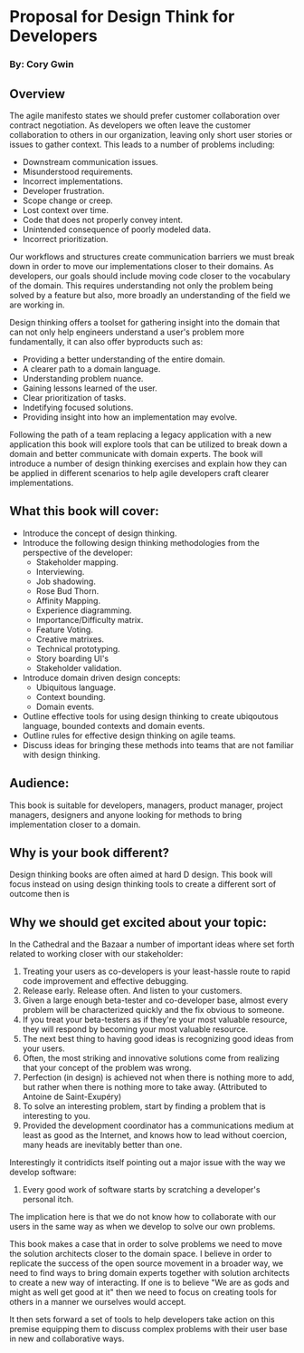 # Proposal for Design Think for Developers
### By: Cory Gwin

## Overview
The agile manifesto states we should prefer customer collaboration over contract negotiation. As developers we often leave the customer collaboration to others in our organization, leaving only short user stories or issues to gather context. This leads to a number of problems including:

- Downstream communication issues.
- Misunderstood requirements.
- Incorrect implementations.
- Developer frustration.
- Scope change or creep. 
- Lost context over time.
- Code that does not properly convey intent.
- Unintended consequence of poorly modeled data.
- Incorrect prioritization.

Our workflows and structures create communication barriers we must break down in order to move our implementations closer to their domains. As developers, our goals should include moving code closer to the vocabulary of the domain. This requires understanding not only the problem being solved by a feature but also, more broadly an understanding of the field we are working in.

Design thinking offers a toolset for gathering insight into the domain that can not only help engineers understand a user's problem more fundamentally, it can also offer byproducts such as:

- Providing a better understanding of the entire domain.
- A clearer path to a domain language.
- Understanding problem nuance.
- Gaining lessons learned of the user.
- Clear prioritization of tasks.
- Indetifying focused solutions.
- Providing insight into how an implementation may evolve.

Following the path of a team replacing a legacy application with a new application this book will explore tools that can be utilized to break down a domain and better communicate with domain experts. The book will introduce a number of design thinking exercises and explain how they can be applied in different scenarios to help agile developers craft clearer implementations.

## What this book will cover:

- Introduce the concept of design thinking.
- Introduce the following design thinking methodologies from the perspective of the developer:
	- Stakeholder mapping.
	- Interviewing.
	- Job shadowing.
	- Rose Bud Thorn.
	- Affinity Mapping.
	- Experience diagramming.
	- Importance/Difficulty matrix.
	- Feature Voting.
	- Creative matrixes.
	- Technical prototyping.
	- Story boarding UI's
	- Stakeholder validation.
- Introduce domain driven design concepts:
	- Ubiquitous language.
	- Context bounding.
	- Domain events.
- Outline effective tools for using design thinking to create ubiqoutous language, bounded contexts and domain events.
- Outline rules for effective design thinking on agile teams.
- Discuss ideas for bringing these methods into teams that are not familiar with design thinking.

## Audience:
This book is suitable for developers, managers, product manager, project managers, designers and anyone looking for methods to bring implementation closer to a domain.

## Why is your book different?

Design thinking books are often aimed at hard D design. This book will focus instead on using design thinking tools to create a different sort of outcome then is 


## Why we should get excited about your topic:

In the Cathedral and the Bazaar a number of important ideas where set forth related to working closer with our stakeholder:

1. Treating your users as co-developers is your least-hassle route to rapid code improvement and effective debugging.
1. Release early. Release often. And listen to your customers.
1. Given a large enough beta-tester and co-developer base, almost every problem will be characterized quickly and the fix obvious to someone.
1. If you treat your beta-testers as if they're your most valuable resource, they will respond by becoming your most valuable resource.
1. The next best thing to having good ideas is recognizing good ideas from your users. 
1. Often, the most striking and innovative solutions come from realizing that your concept of the problem was wrong.
1. Perfection (in design) is achieved not when there is nothing more to add, but rather when there is nothing more to take away. (Attributed to Antoine de Saint-Exupéry)
1. To solve an interesting problem, start by finding a problem that is interesting to you.
1. Provided the development coordinator has a communications medium at least as good as the Internet, and knows how to lead without coercion, many heads are inevitably better than one.

Interestingly it contridicts itself pointing out a major issue with the way we develop software:

1. Every good work of software starts by scratching a developer's personal itch.

The implication here is that we do not know how to collaborate with our users in the same way as when we develop to solve our own problems. 

This book makes a case that in order to solve problems we need to move the solution architects closer to the domain space. I believe in order to replicate the success of the open source movement in a broader way, we need to find ways to bring domain experts together with solution architects to create a new way of interacting. If one is to believe "We are as gods and might as well get good at it" then we need to focus on creating tools for others in a manner we ourselves would accept.

It then sets forward a set of tools to help developers take action on this premise equipping them to discuss complex problems with their user base in new and collaborative ways.

 